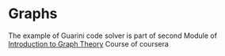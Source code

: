 # Graphs

The example of Guarini code solver is part of second Module of [Introduction to Graph Theory](https://www.coursera.org/learn/graphs/ungradedLab/TXkgF/guarini-puzzle-solver/lab?path=%2Fnotebooks%2FGuarini%2520Solver.ipynb) Course of coursera
